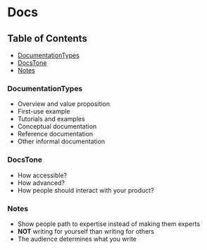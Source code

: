 # Docs

## Table of Contents

* [DocumentationTypes](#documentationtypes)<br>
* [DocsTone](#docstone)<br>
* [Notes](#notes)<br>

### DocumentationTypes

- Overview and value proposition
- First-use example
- Tutorials and examples
- Conceptual documentation
- Reference documentation
- Other informal documentation

### DocsTone

- How accessible?
- How advanced?
- How people should interact with your product?

### Notes

- Show people path to expertise instead of making them experts
- **NOT** writing for yourself than writing for others
- The audience determines what you write
